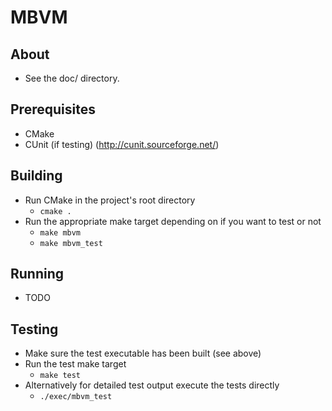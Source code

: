 MBVM
===

About
---
+ See the doc/ directory.

Prerequisites
---
+ CMake
+ CUnit (if testing) (http://cunit.sourceforge.net/)

Building
---
+ Run CMake in the project's root directory
    + `cmake .`
+ Run the appropriate make target depending on if you want to test or not
    + `make mbvm`
    + `make mbvm_test`

Running
---
+ TODO

Testing
---
+ Make sure the test executable has been built (see above)
+ Run the test make target
    + `make test`
+ Alternatively for detailed test output execute the tests directly
    + `./exec/mbvm_test`